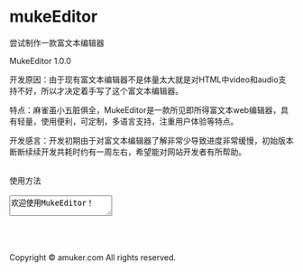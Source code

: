 # mukeEditor

尝试制作一款富文本编辑器<br/>

MukeEditor 1.0.0<br/>

开发原因：由于现有富文本编辑器不是体量太大就是对HTML中video和audio支持不好，所以才决定着手写了这个富文本编辑器。<br/>

特点：麻雀虽小五脏俱全，MukeEditor是一款所见即所得富文本web编辑器，具有轻量，使用便利，可定制，多语言支持，注重用户体验等特点。<br/>

开发感言：开发初期由于对富文本编辑器了解非常少导致进度非常缓慢，初始版本断断续续开发共耗时约有一周左右，希望能对网站开发者有所帮助。<br/>

<br/>
使用方法<br/>
<br/>

<textarea id="editor">欢迎使用MukeEditor！</textarea><br/>

<script src="mukeEditor.js"></script><br/>
<script><br/>
var editor = MK.getEditor('editor');<br/>
</script><br/>
<br/>

Copyright © amuker.com All rights reserved.<br/>
